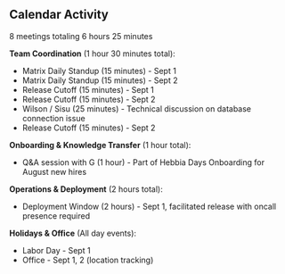 ## Calendar Activity
8 meetings totaling 6 hours 25 minutes

**Team Coordination** (1 hour 30 minutes total):
- Matrix Daily Standup (15 minutes) - Sept 1
- Matrix Daily Standup (15 minutes) - Sept 2 
- Release Cutoff (15 minutes) - Sept 1
- Release Cutoff (15 minutes) - Sept 2
- Wilson / Sisu (25 minutes) - Technical discussion on database connection issue
- Release Cutoff (15 minutes) - Sept 2

**Onboarding & Knowledge Transfer** (1 hour total):
- Q&A session with G (1 hour) - Part of Hebbia Days Onboarding for August new hires

**Operations & Deployment** (2 hours total):
- Deployment Window (2 hours) - Sept 1, facilitated release with oncall presence required

**Holidays & Office** (All day events):
- Labor Day - Sept 1
- Office - Sept 1, 2 (location tracking)